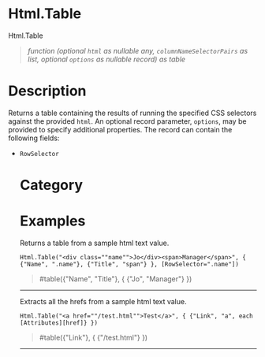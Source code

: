 # Html.Table
Html.Table
> _function (optional <code>html</code> as nullable any, <code>columnNameSelectorPairs</code> as list, optional <code>options</code> as nullable record) as table_

# Description 
Returns a table containing the results of running the specified CSS selectors against the provided <code>html</code>. An optional record parameter, <code>options</code>, may be provided to specify additional properties. The record can contain the following fields:
    <ul>
<li><code>RowSelector</code></li>

# Category 

# Examples 
Returns a table from a sample html text value.
```
Html.Table("<div class=""name"">Jo</div><span>Manager</span>", { {"Name", ".name"}, {"Title", "span"} }, [RowSelector=".name"])
```
> #table({"Name", "Title"}, { {"Jo", "Manager"} })

***
Extracts all the hrefs from a sample html text value.
```
Html.Table("<a href=""/test.html"">Test</a>", { {"Link", "a", each [Attributes][href]} })
```
> #table({"Link"}, { {"/test.html"} })

***

